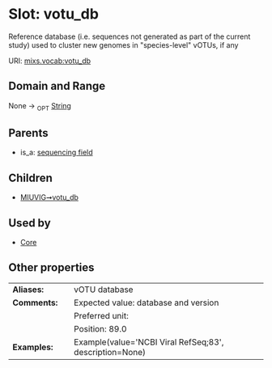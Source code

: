 
# Slot: votu_db


Reference database (i.e. sequences not generated as part of the current study) used to cluster new genomes in "species-level" vOTUs, if any

URI: [mixs.vocab:votu_db](https://w3id.org/mixs/vocab/votu_db)


## Domain and Range

None ->  <sub>OPT</sub> [String](types/String.md)

## Parents

 *  is_a: [sequencing field](sequencing_field.md)

## Children

 *  [MIUVIG➞votu_db](MIUVIG_votu_db.md)

## Used by

 * [Core](Core.md)

## Other properties

|  |  |  |
| --- | --- | --- |
| **Aliases:** | | vOTU database |
| **Comments:** | | Expected value: database and version |
|  | | Preferred unit:  |
|  | | Position: 89.0 |
| **Examples:** | | Example(value='NCBI Viral RefSeq;83', description=None) |

